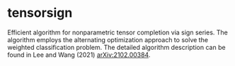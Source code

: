 # tensorsign
Efficient algorithm for nonparametric tensor completion via sign series. The algorithm employs the alternating optimization approach to solve the weighted classification problem. 
             The detailed algorithm description can be found in Lee and Wang (2021) <arXiv:2102.00384>.
